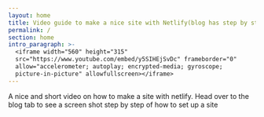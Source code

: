 ```yaml
---
layout: home
title: Video guide to make a nice site with Netlify(blog has step by step screens)
permalink: /
section: home
intro_paragraph: >-
  <iframe width="560" height="315"
  src="https://www.youtube.com/embed/y5SIHEjSvDc" frameborder="0"
  allow="accelerometer; autoplay; encrypted-media; gyroscope;
  picture-in-picture" allowfullscreen></iframe>
---
```

A nice and short video on how to make a site with netlify. Head over to the blog tab to see a screen shot step by step of how to set up a site
